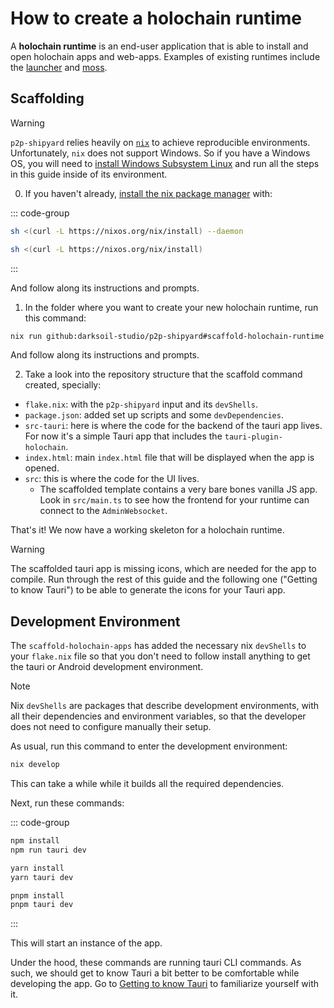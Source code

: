 # How to create a holochain runtime

A **holochain runtime** is an end-user application that is able to install and open holochain apps and web-apps. Examples of existing runtimes include the [launcher](https://github.com/holochain/launcher) and [moss](https://github.com/lightningrodlabs/we).

## Scaffolding

> [!WARNING]
> `p2p-shipyard` relies heavily on [`nix`](https://nixos.org/) to achieve reproducible environments. Unfortunately, `nix` does not support Windows. So if you have a Windows OS, you will need to [install Windows Subsystem Linux](https://learn.microsoft.com/en-us/windows/wsl/install) and run all the steps in this guide inside of its environment.

0. If you haven't already, [install the nix package manager](https://nixos.org/download/#nix-install-linux) with: 

::: code-group
```bash [Linux]
sh <(curl -L https://nixos.org/nix/install) --daemon
```
```bash [MacOs]
sh <(curl -L https://nixos.org/nix/install)
```
:::

And follow along its instructions and prompts.

1. In the folder where you want to create your new holochain runtime, run this command:

```bash
nix run github:darksoil-studio/p2p-shipyard#scaffold-holochain-runtime
```

And follow along its instructions and prompts.

2. Take a look into the repository structure that the scaffold command created, specially:

- `flake.nix`: with the `p2p-shipyard` input and its `devShells`.
- `package.json`: added set up scripts and some `devDependencies`.
- `src-tauri`: here is where the code for the backend of the tauri app lives. For now it's a simple Tauri app that includes the `tauri-plugin-holochain`.
- `index.html`: main `index.html` file that will be displayed when the app is opened.
- `src`: this is where the code for the UI lives.
  - The scaffolded template contains a very bare bones vanilla JS app. Look in `src/main.ts` to see how the frontend for your runtime can connect to the `AdminWebsocket`.

That's it! We now have a working skeleton for a holochain runtime. 

> [!WARNING]
> The scaffolded tauri app is missing icons, which are needed for the app to compile. Run through the rest of this guide and the following one ("Getting to know Tauri") to be able to generate the icons for your Tauri app.

## Development Environment

The `scaffold-holochain-apps` has added the necessary nix `devShells` to your `flake.nix` file so that you don't need to follow install anything to get the tauri or Android development environment.

> [!NOTE]
> Nix `devShells` are packages that describe development environments, with all their dependencies and environment variables, so that the developer does not need to configure manually their setup.

As usual, run this command to enter the development environment:

```bash
nix develop
```

This can take a while while it builds all the required dependencies.

Next, run these commands:

::: code-group
```bash [npm]
npm install
npm run tauri dev
```

```bash [yarn]
yarn install
yarn tauri dev
```

```bash [pnpm]
pnpm install
pnpm tauri dev
```
:::

This will start an instance of the app.

Under the hood, these commands are running tauri CLI commands. As such, we should get to know Tauri a bit better to be comfortable while developing the app. Go to [Getting to know Tauri](./getting-to-know-tauri.md) to familiarize yourself with it.

